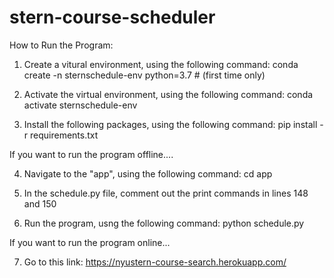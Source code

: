 # stern-course-scheduler

How to Run the Program:

1) Create a vitural environment, using the following command:
conda create -n sternschedule-env python=3.7 # (first time only)

2) Activate the virtual environment, using the following command:
conda activate sternschedule-env

3) Install the following packages, using the following command:
pip install -r requirements.txt

If you want to run the program offline....

4) Navigate to the "app", using the following command:
cd app

5) In the schedule.py file, comment out the print commands in lines 148 and 150

6) Run the program, usng the following command:
python schedule.py

If you want to run the program online...

7) Go to this link: https://nyustern-course-search.herokuapp.com/




